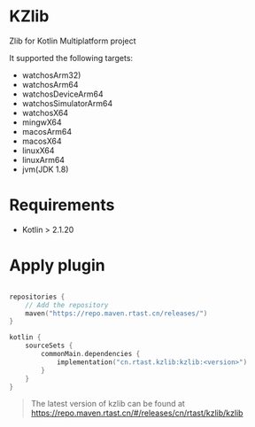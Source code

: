 # KZlib

Zlib for Kotlin Multiplatform project

It supported the following targets:

- watchosArm32)
- watchosArm64
- watchosDeviceArm64
- watchosSimulatorArm64
- watchosX64
- mingwX64
- macosArm64
- macosX64
- linuxX64
- linuxArm64
- jvm(JDK 1.8)

# Requirements

- Kotlin > 2.1.20

# Apply plugin

```kotlin

repositories {
    // Add the repository
    maven("https://repo.maven.rtast.cn/releases/")
}

kotlin {
    sourceSets {
        commonMain.dependencies {
            implementation("cn.rtast.kzlib:kzlib:<version>")
        }
    }
}
```

> The latest version of kzlib can be found at https://repo.maven.rtast.cn/#/releases/cn/rtast/kzlib/kzlib